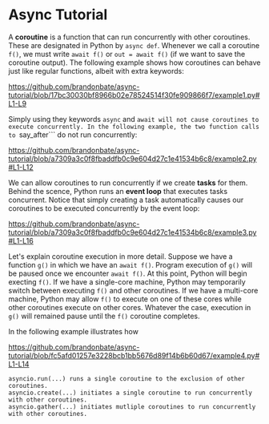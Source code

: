 # Async Tutorial

A **coroutine** is a function that can run concurrently with other coroutines.
These are designated in Python by ```async def```.
Whenever we call a coroutine ```f()```, we must write ```await f()``` or ```out = await f()```
(if we want to save the coroutine output).
The following example shows how coroutines can behave just like regular functions, albeit with extra keywords:

https://github.com/brandonbate/async-tutorial/blob/17bc30030bf8966b02e78524514f30fe909866f7/example1.py#L1-L9

Simply using they keywords ```async``` and ```await will not cause coroutines to execute concurrently.
In the following example, the two function calls to ```say_after``` do not run concurrently:

https://github.com/brandonbate/async-tutorial/blob/a7309a3c0f8fbaddfb0c9e604d27c1e41534b6c8/example2.py#L1-L12

We can allow coroutines to run concurrently if we create **tasks** for them.
Behind the scence, Python runs an **event loop** that executes tasks concurrent.
Notice that simply creating a task automatically causes our coroutines to be executed concurrently
by the event loop:

https://github.com/brandonbate/async-tutorial/blob/a7309a3c0f8fbaddfb0c9e604d27c1e41534b6c8/example3.py#L1-L16


Let's explain coroutine execution in more detail. 
Suppose we have a function ```g()``` in which we have an ```await f()```.
Program execution of ```g()``` will be paused once we encounter ```await f()```.
At this point, Python will begin execting ```f()```.
If we have a single-core machine, Python may temporarily switch between executing ```f()``` and other coroutines.
If we have a multi-core machine, Python may allow ```f()``` to execute on one of these cores while other
coroutines execute on other cores.
Whatever the case, execution in ```g()``` will remained pause until the ```f()``` coroutine completes.

In the following example illustrates how

https://github.com/brandonbate/async-tutorial/blob/fc5afd01257e3228bcb1bb5676d89f14b6b60d67/example4.py#L1-L14


	asyncio.run(...) runs a single coroutine to the exclusion of other coroutines.
	asyncio.create(...) initiates a single coroutine to run concurrently with other coroutines.
	asyncio.gather(...) initiates mutliple coroutines to run concurrently with other coroutines.
